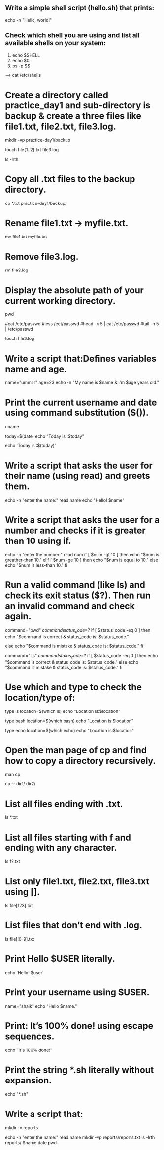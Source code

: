 Write a simple shell script (hello.sh) that prints:
---------------------------------------------------

  echo -n "Hello, world!"


Check which shell you are using and list all available shells on your system:
-----------------------------------------------------------------------------

  1) echo $SHELL
  2) echo $0
  3) ps -p $$

  --> cat /etc/shells

# Create a directory called practice_day1 and sub-directory is backup & create a three files like file1.txt, file2.txt, file3.log.

  mkdir -vp practice-day1/backup

  touch file{1..2}.txt file3.log

  ls -lrth 

# Copy all .txt files to the backup directory.

  cp  *.txt practice-day1/backup/

# Rename file1.txt → myfile.txt.

   mv file1.txt myfile.txt

# Remove file3.log.

  rm file3.log 

# Display the absolute path of your current working directory.
  pwd 

  #cat /etc/passwd
  #less /ect/passwd 
  #head -n 5 | cat /etc/passwd
  #tail -n 5 | /etc/passwd


  touch file3.log

# Write a script that:Defines variables name and age.

  name="ummar"
  age=23
  echo -n "My name is $name & I'm $age years old."

# Print the current username and date using command substitution ($()).
  uname 
  
  today=$(date)
  echo "Today is :$today"
  
  echo 'Today is :$(today)'

# Write a script that asks the user for their name (using read) and greets them.

  echo -n "enter the name:"
  read name 
  echo "Hello! $name"

# Write a script that asks the user for a number and checks if it is greater than 10 using if.

  echo -n "enter the number:"
  read num 
  if [ $num -gt 10 ]
  then 
     echo "$num is greather-than 10."
  elif [ $num -ge 10 ]
  then
      echo "$num is equal to 10."
  else
      echo "$num is less-than 10."
  fi

# Run a valid command (like ls) and check its exit status ($?). Then run an invalid command and check again.
  command="pwd"
  $command
  status_code=$?
  if [ $status_code -eq 0 ]
  then 
      echo "$command is correct & status_code is: $status_code."
      
  else
      echo "$command is mistake & status_code is: $status_code."
  fi


  command="Ls"
  $command
  status_code=$?
  if [ $status_code -eq 0 ]
  then
      echo "$command is correct & status_code is: $status_code."
  else
     echo "$command is mistake & status_code is: $status_code."
  fi
    
# Use which and type to check the location/type of:

  type ls 
  location=$(which ls) 
  echo "Location is:$location"
  
  type bash 
  location=$(which bash)
  echo "Location is:$location"
  
  type echo
  location=$(which echo)
  echo "Location is:$location"

# Open the man page of cp and find how to copy a directory recursively.

  man cp 
  
  cp -r dir1/ dir2/

# List all files ending with .txt.

  ls *.txt

# List all files starting with f and ending with any character.

  ls f?.txt

# List only file1.txt, file2.txt, file3.txt using [].
  ls file[123].txt

# List files that don’t end with .log.

  ls file[!0-9].txt

# Print Hello $USER literally.

  echo 'Hello! $user'

# Print your username using $USER.
  name="shaik"
  echo "Hello $name."

# Print: It’s 100% done! using escape sequences.

  echo  "It\'s 100% done!"

# Print the string *.sh literally without expansion.

  echo "*.sh"

# Write a script that:
  mkdir -v reports
  
  echo -n "enter the name:"
  read name 
  mkdir -vp reports/reports.txt
  ls -lrth reports/ $name date pwd 
